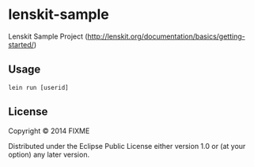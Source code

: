 # lenskit-sample

Lenskit Sample Project (http://lenskit.org/documentation/basics/getting-started/)

## Usage

`lein run [userid]`

## License

Copyright © 2014 FIXME

Distributed under the Eclipse Public License either version 1.0 or (at
your option) any later version.
